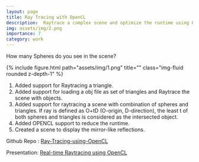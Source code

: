 ```yaml
---
layout: page
title: Ray Tracing with OpenCL
description:  Raytrace a complex scene and optimize the runtime using OPENCL.
img: assets/img/2.png
importance: 7
category: work
---
```


How many Spheres do you see in the scene?


<div class="row">
    <div class="col-sm mt-md-0">
        {% include figure.html path="assets/img/1.png" title="" class="img-fluid rounded z-depth-1" %}
    </div>
</div>

1. Added support for Raytracing a triangle. 
2. Added support for loading a obj file as set of triangles and Raytrace the scene with objects.
3. Added support for raytracing a scene with combination of spheres and triangles. If ray is defined as O+tD (O-origin, D-direction),   the least t of both spheres and triangles is considered as the intersected object.
4. Added OPENCL support to reduce the runtime.
5. Created a scene to display the mirror-like reflections.

Github Repo : <a href="https://github.com/ajaymopidevi/Ray-Tracing-using-OpenCL">Ray-Tracing-using-OpenCL</a>

Presentation: <a href="https://github.com/ajaymopidevi/Ray-Tracing-using-OpenCL/blob/master/Real-Time%20RayTracing%20using%20OpenCL.pdf">Real-time Raytracing using OpenCL</a>